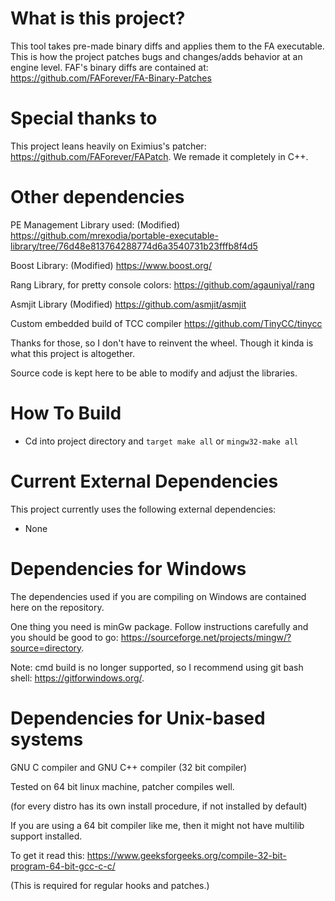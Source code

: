 # What is this project?
This tool takes pre-made binary diffs and applies them to the FA executable. This is how the project patches bugs and
changes/adds behavior at an engine level. FAF's binary diffs are contained at: https://github.com/FAForever/FA-Binary-Patches

# Special thanks to
This project leans heavily on Eximius's patcher: https://github.com/FAForever/FAPatch.
We remade it completely in C++.

# Other dependencies
PE Management Library used: (Modified)
https://github.com/mrexodia/portable-executable-library/tree/76d48e813764288774d6a3540731b23fffb8f4d5

Boost Library: (Modified)
https://www.boost.org/

Rang Library, for pretty console colors:
https://github.com/agauniyal/rang

Asmjit Library (Modified)
https://github.com/asmjit/asmjit

Custom embedded build of TCC compiler
https://github.com/TinyCC/tinycc

Thanks for those, so I don't have to reinvent the wheel. Though it kinda is what this project is altogether. 

Source code is kept here to be able to modify and adjust the libraries. 

# How To Build

- Cd into project directory and `target make all` or `mingw32-make all`

# Current External Dependencies

This project currently uses the following external dependencies:

- None

# Dependencies for Windows

The dependencies used if you are compiling on Windows are contained here on the repository.

One thing you need is minGw package. Follow instructions carefully and you should be good to go:
https://sourceforge.net/projects/mingw/?source=directory.

Note: cmd build is no longer supported, so I recommend using git bash shell: https://gitforwindows.org/.

# Dependencies for Unix-based systems

GNU C compiler and GNU C++ compiler (32 bit compiler)

Tested on 64 bit linux machine, patcher compiles well.

(for every distro has its own install procedure, if not installed by default) 

If you are using a 64 bit compiler like me, then it might not have multilib support installed.

To get it read this: https://www.geeksforgeeks.org/compile-32-bit-program-64-bit-gcc-c-c/

(This is required for regular hooks and patches.) 
